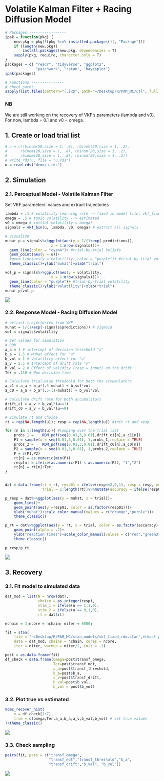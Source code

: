 Volatile Kalman Filter + Racing Diffusion Model
================

``` r
# Packages -----------------
ipak = function(pkg) {
    new.pkg = pkg[!(pkg %in% installed.packages()[, "Package"])]
    if (length(new.pkg))
        install.packages(new.pkg, dependencies = T)
    sapply(pkg, require, character.only = T)
}
packages = c( "readr", "tidyverse", "ggplot2", 
              "patchwork", "rstan", "bayesplot")
ipak(packages)

# Functions --------------- 
# check path!
sapply(list.files(pattern="[.]R$", path="~/Desktop/R/PAM_MC/utl", full.names=TRUE), source)
```

### NB

We are still working on the recovery of VKF’s parameters (lambda and
v0). For now, lambda = 0.1 and v0 = omega.

## 1. Create or load trial list

``` r
# u = c(rbinom(50,size = 1, .8), rbinom(50,size = 1, .2),
#      rbinom(20,size = 1, .8), rbinom(20,size = 1, .2),
#      rbinom(20,size = 1, .8), rbinom(20,size = 1, .2))
# write_rds(u, file = "u.rds")
u = read_rds("demo/u.rds")
```

## 2. Simulation

### 2.1. Perceptual Model - Volatile Kalman Filter

Set VKF parameters’ values and extract trajectories

``` r
lambda = .1 # volatility learning rate -> fixed in model file: vkf_fixed_rdm.stan
omega = .5 # tonic volatility --> estimated
v0 = omega # initial volatility = omega!
signals = vkf_bin(u, lambda, v0, omega) # extract all signals

# Visualize
muhat_p = signals%>%ggplot(aes(y = 1/(1+exp(-predictions)), 
                     x = 1:nrow(signals)))+
  geom_line(color = "cyan4")+ #trial-by-trial beliefs
  geom_point(aes(y = u))+ 
  #geom_line(aes(y = volatility),color = "purple")+ #trial-by-trial volatility
  theme_classic()+ylab("muhat")+xlab("trial")

vol_p = signals%>%ggplot(aes(y = volatility, 
                     x = 1:nrow(signals)))+
  geom_line(color = "purple")+ #trial-by-trial volatility
  theme_classic()+ylab("volatility")+xlab("trial")
muhat_p/vol_p
```

<img src="VKF_RDM_tutorial_files/figure-gfm/unnamed-chunk-2-1.png" style="display: block; margin: auto auto auto 0;" />

### 2.2. Response Model - Racing Diffusion Model

``` r
# extract trajectories from VKF
muhat = 1/(1+exp(-signals$predictions)) # sigmoid
vol = signals$volatility

# Set values for simulation
# RDM 
a_a = 1 # intercept of decision threshold "a"
b_a = 1.5 # Muhat effect for "a"
b_vol = 1 # Volatility effect for "a"
a_v = 2.5 # Intercept of drift rate "v"
b_val = 2 # Effect of validity (resp = input) on the drift
Ter = .150 # Non decision time

# Calculate trial-wise threshold for both the accumulators
a_c1 = a_a + b_a*(.5-muhat) + b_vol*vol
a_c0 = a_a + b_a*(.5-(1-muhat)) + b_vol*vol

# Calculate drift rate for both accumulators
drift_c1 = a_v + b_val*(u==1) 
drift_c0 = a_v + b_val*(u==0) 

# Simulate rt and choice
rt = rep(NA,length(u)); resp = rep(NA,length(u)) #init rt and resp

for (n in 1:length(u)){ #looping over the trial list
    probs_1 =    RDM_pdf(seq(0.01,3,0.01),drift_c1[n],a_c1[n])
    P1 = sample(x = seq(0.01,3,0.01), 1,probs_1,replace = TRUE)
    probs_2 =    RDM_pdf(seq(0.01,3,0.01),drift_c0[n],a_c0[n])
    P2 = sample(x = seq(0.01,3,0.01), 1,probs_2,replace = TRUE)
    P = c(P1,P2)
    rt[n] = as.numeric(min(P))
    resp[n] = ifelse(as.numeric(P1) < as.numeric(P2), "1","2")
    rt[n] = rt[n]+Ter
}


dat = data.frame(rt = rt, resp01 = ifelse(resp==2,0,1), resp = resp, muhat = muhat, stim = u,
                 trial = 1:length(rt))%>%mutate(accuracy = ifelse(resp01 == stim,1,0))

p_resp = dat%>%ggplot(aes(y = muhat, x = trial))+
    geom_line()+
    geom_point(aes(y =resp01, color = as.factor(resp01)))+
    ylab("muhat")+scale_color_manual(values = c("orange","purple"))+
    theme_classic()

p_rt = dat%>%ggplot(aes(y = rt, x = trial, color = as.factor(accuracy)))+
    geom_point(alpha = .7)+
    ylab("reaction times")+scale_color_manual(values = c("red","green3"))+
    theme_classic()

p_resp/p_rt
```

<img src="VKF_RDM_tutorial_files/figure-gfm/unnamed-chunk-3-1.png" style="display: block; margin: auto auto auto 0;" />

## 3. Recovery

### 3.1. Fit model to simulated data

``` r
dat_mod = list(N = nrow(dat),
               choice = as.integer(resp),
               stim_1 = ifelse(u == 1,1,0),
               stim_2 = ifelse(u == 0,1,0),
               rt = dat$rt)

nchain = 3;ncore = nchain; niter = 6000;

fit = stan(
    file = "~/Desktop/R/PAM_MC/stan_models/vkf_fixed_rdm.stan",#check path!!
    data = dat_mod, chains = nchain, cores = ncore,
    iter = niter, warmup = niter/2, init = .1)

post = as.data.frame(fit)
df_check = data.frame(omega=post$transf_omega,
                      Ter=post$transf_ndt,
                      a_a=post$transf_threshold,
                      b_a=post$b_a,
                      a_v=post$transf_drift,
                      b_val=post$b_val,
                      b_vol = post$b_vol)
```

### 3.2. Plot true vs estimated

``` r
mcmc_recover_hist(
    x = df_check[1:7],
    true = c(omega,Ter,a_a,b_a,a_v,b_val,b_vol) # set true values
)+theme_classic()
```

<img src="VKF_RDM_tutorial_files/figure-gfm/unnamed-chunk-5-1.png" style="display: block; margin: auto auto auto 0;" />

### 3.3. Check sampling

``` r
pairs(fit, pars = c("transf_omega",
                    "transf_ndt","transf_threshold","b_a",
                    "transf_drift","b_val", "b_vol"))
```

![](VKF_RDM_tutorial_files/figure-gfm/unnamed-chunk-6-1.png)<!-- -->
